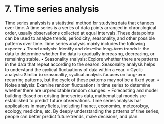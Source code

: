 # 7. Time series analysis

Time series analysis is a statistical method for studying data that changes over time. A time series is a series of data points arranged in chronological order, usually observations collected at equal intervals. These data points can be used to analyze trends, periodicity, seasonality, and other possible patterns over time.
Time series analysis mainly includes the following aspects:
• Trend analysis: Identify and describe long-term trends in the data to determine whether the data is gradually increasing, decreasing, or remaining stable.
• Seasonality analysis: Explore whether there are patterns in the data that repeat according to the season. Seasonality analysis helps to understand the cyclical fluctuations of data within a year.
• Cyclic analysis: Similar to seasonality, cyclical analysis focuses on long-term recurring patterns, but the cycle of these patterns may not be a fixed year.
• Noise analysis: Examine random fluctuations in time series to determine whether there are unpredictable random changes.
• Forecasting and model building: Based on existing time series data, mathematical models are established to predict future observations.
Time series analysis has applications in many fields, including finance, economics, meteorology, ecology, medicine, etc. By deeply understanding the patterns of time series, people can better predict future trends, make decisions, and plan.